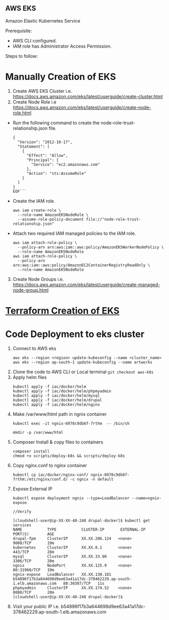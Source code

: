 ## AWS EKS

Amazon Elastic Kubernetes Service

Prerequisite:
- AWS CLI configured.
- IAM role has Administrator Access Permission.

Steps to follow:


# Manually Creation of EKS
1. Create AWS EKS Cluster i.e. https://docs.aws.amazon.com/eks/latest/userguide/create-cluster.html
2. Create Node Role i.e https://docs.aws.amazon.com/eks/latest/userguide/create-node-role.html
  - Run the following command to create the node-role-trust-relationship.json file.
    ```cat >node-role-trust-relationship.json <<EOF
    {
      "Version": "2012-10-17",
      "Statement": [
        {
          "Effect": "Allow",
          "Principal": {
            "Service": "ec2.amazonaws.com"
          },
          "Action": "sts:AssumeRole"
        }
      ]
    }
    EOF```
  - Create the IAM role.
    ```
    aws iam create-role \
      --role-name AmazonEKSNodeRole \
      --assume-role-policy-document file://"node-role-trust-relationship.json"
    ```
  - Attach two required IAM managed policies to the IAM role.
    ```
    aws iam attach-role-policy \
      --policy-arn arn:aws:iam::aws:policy/AmazonEKSWorkerNodePolicy \
      --role-name AmazonEKSNodeRole
    aws iam attach-role-policy \
      --policy-arn arn:aws:iam::aws:policy/AmazonEC2ContainerRegistryReadOnly \
      --role-name AmazonEKSNodeRole
    ```
3. Create Node Groups i.e. https://docs.aws.amazon.com/eks/latest/userguide/create-managed-node-group.html

# [Terraform Creation of EKS](iac/terraform/aws/HOW_TO.md)

# Code Deployment to eks cluster 

1. Connect to AWS eks
    ```
    aws eks --region <region> update-kubeconfig --name <cluster_name>
    aws eks --region ap-south-1 update-kubeconfig --name artworks
    ```
2. Clone the code to AWS CLI or Local terminal ```git checkout aws-k8s```
3. Apply helm files
    ```
    kubectl apply -f iac/docker/helm
    kubectl apply -f iac/docker/helm/phpmyadmin
    kubectl apply -f iac/docker/helm/mysql
    kubectl apply -f iac/docker/helm/drupal
    kubectl apply -f iac/docker/helm/nginx
    ```
4. Make /var/www/html path in ngnix container
    ```
    kubectl exec -it ngnix-6978c9db6f-7rthm  -- /bin/sh 

    mkdir -p /var/www/html    
    ```
5. Composer Install & copy files to containers
    ```
    composer install
    chmod +x scripts/deploy-k8s && scripts/deploy-k8s
    ```
6. Copy nginx.conf to nginx container 
    ```
    kubectl cp iac/docker/nginx-conf/ ngnix-6978c9db6f-7rthm:/etc/nginx/conf.d/ -c ngnix -n default 
    ```
7. Expose External IP
    ```
    kubectl expose deployment ngnix --type=LoadBalancer --name=ngnix-expose

    //Verify

    [cloudshell-user@ip-XX-XX-40-248 drupal-docker]$ kubectl get services
    NAME           TYPE           CLUSTER-IP       EXTERNAL-IP                                                               PORT(S)        AGE
    drupal-fpm     ClusterIP      XX.XX.206.124   <none>                                                                    9000/TCP       19m
    kubernetes     ClusterIP      XX.XX.0.1       <none>                                                                    443/TCP        28m
    mysql          ClusterIP      XX.XX.33.90     <none>                                                                    3306/TCP       20m
    ngnix          NodePort       XX.XX.125.9     <none>                                                                    80:31960/TCP   19m
    ngnix-expose   LoadBalancer   XX.XX.130.181   b54896f17b3a644698d9ee63a41a17dc-378462229.ap-south-1.elb.amazonaws.com   80:30307/TCP   11s
    phpmyadmin     ClusterIP      XX.XX.174.52    <none>                                                                    8080/TCP       20m
    [cloudshell-user@ip-XX-XX-40-248 drupal-docker]$ 
    ```
8. Visit your public IP i.e. b54896f17b3a644698d9ee63a41a17dc-378462229.ap-south-1.elb.amazonaws.com



